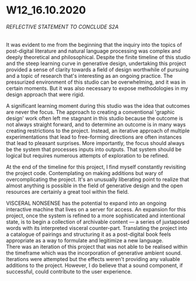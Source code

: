 # W12_16.10.2020

###### REFLECTIVE STATEMENT TO CONCLUDE S2A

It was evident to me from the beginning that the inquiry into the topics of post-digital literature and natural language processing was complex and deeply theoretical and philosophical. Despite the finite timeline of this studio and the steep learning curve in generative design, undertaking this project provided a sense of clarity towards a field of design worthwhile of pursuing and a topic of research that's interesting as an ongoing practice. The pressurized environment of this studio can be overwhelming, and it was in certain moments. But it was also necessary to expose methodologies in my design approach that were rigid.<Br>

A significant learning moment during this studio was the idea that outcomes are never the focus. The approach to creating a conventional 'graphic design' work often left me stagnant in this studio because the outcome is not always straight forward, and to determine an outcome is in many ways creating restrictions to the project. Instead, an iterative approach of multiple experimentations that lead to free-forming directions are often instances that lead to pleasant surprises. More importantly, the focus should always be the system that processes inputs into outputs. That system should be logical but requires numerous attempts of exploration to be refined.</br>

At the end of the timeline for this project, I find myself constantly revisiting the project code. Contemplating on making additions but wary of overcomplicating the project. It's an unusually liberating point to realize that almost anything is possible in the field of generative design and the open resources are certainly a great tool within the field.</br>

VISCERAL NONSENSE has the potential to expand into an ongoing interactive machine that lives on a server for access. An expansion for this project, once the system is refined to a more sophisticated and intentional state, is to begin a collection of archivable content — a series of juxtaposed words with its interpreted visceral counter-part. Translating the project into a catalogue of pairings and structuring it as a post-digital book feels appropriate as a way to formulate and legitimize a new language.</br>
There was an iteration of this project that was not able to be realised within the timeframe which was the incorporation of generative ambient sound. Iterations were attempted but the effects weren't providing any valuable additions to the project. However, I do believe that a sound component, if successful, could contribute to the user experience.</br>
